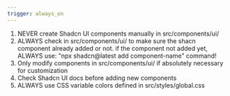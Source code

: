 ```yaml
---
trigger: always_on
---
```


1. NEVER create Shadcn UI components manually in src/components/ui/
2. ALWAYS check in src/components/ui/ to make sure the shacn component already added or not. if the component not added yet, ALWAYS use: "npx shadcn@latest add component-name" command!
3. Only modify components in src/components/ui/ if absolutely necessary for customization
4. Check Shadcn UI docs before adding new components
5. ALWAYS use CSS variable colors defined in src/styles/global.css
